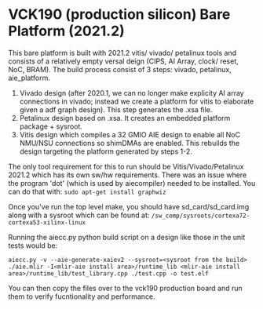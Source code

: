 # VCK190 (production silicon) Bare Platform (2021.2)
This bare platform is built with 2021.2 vitis/ vivado/ petalinux tools and consists of a relatively empty versal deign (CIPS, AI Array, clock/ reset, NoC, BRAM). The build process consist of 3 steps: vivado, petalinux, aie_platform.

1. Vivado design (after 2020.1, we can no longer make explicity AI array connections in vivado; instead we create a platform for vitis to elaborate given a adf graph design). This step generates the .xsa file.
2. Petalinux design based on .xsa. It creates an embedded platform package + sysroot.
3. Vitis design which compiles a 32 GMIO AIE design to enable all NoC NMU/NSU connections so shimDMAs are enabled. This rebuilds the design targeting the platform generated by steps 1-2. 

The only tool requirement for this to run should be Vitis/Vivado/Petalinux 2021.2 which has its own sw/hw requirements. There was an issue where the program 'dot' (which is used by aiecompiler) needed to be installed. You can do that with:
`sudo apt-get install graphwiz`

Once you've run the top level make, you should have sd_card/sd_card.img along with a sysroot which can be found at:
`/sw_comp/sysroots/cortexa72-cortexa53-xilinx-linux`

Running the aiecc.py python build script on a design like those in the unit tests would be:
```
aiecc.py -v --aie-generate-xaiev2 --sysroot=<sysroot from the build> ./aie.mlir -I<mlir-aie install area>/runtime_lib <mlir-aie install area>/runtime_lib/test_library.cpp ./test.cpp -o test.elf
```

You can then copy the files over to the vck190 production board and run them to verify fucntionality and performance.

